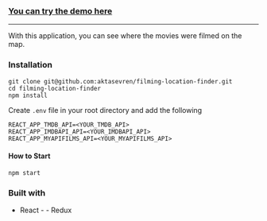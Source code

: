 ### [You can try the demo here](https://filming-location-finder.vercel.app/)
----------
With this application, you can see where the movies were filmed on the map.


### Installation

```
git clone git@github.com:aktasevren/filming-location-finder.git
cd filming-location-finder
npm install
```

Create `.env` file in your root directory and add the following
```
REACT_APP_TMDB_API=<YOUR_TMDB_API>
REACT_APP_IMDBAPI_API=<YOUR_IMDBAPI_API>
REACT_APP_MYAPIFILMS_API=<YOUR_MYAPIFILMS_API>
```

#### How to Start

```
npm start
```


### Built with

- React - - Redux
